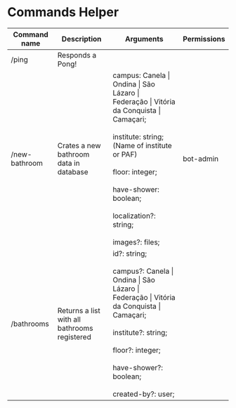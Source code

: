 # Commands Helper

| Command name  | Description                                  | Arguments                                                                                                                                                                                                                                              | Permissions |
|---------------|----------------------------------------------|--------------------------------------------------------------------------------------------------------------------------------------------------------------------------------------------------------------------------------------------------------|-------------|
| /ping         | Responds a Pong!                             |                                                                                                                                                                                                                                                        |             |
| /new-bathroom | Crates a new bathroom data in database       | campus: Canela \| Ondina \| São Lázaro \| Federação \| Vitória da Conquista \| Camaçari;<br><br>institute: string; (Name of institute or PAF)<br><br>floor: integer;<br><br>have-shower: boolean;<br><br>localization?: string;<br><br>images?: files; | bot-admin   |
| /bathrooms    | Returns a list with all bathrooms registered | id?: string;<br><br>campus?: Canela \| Ondina \| São Lázaro \| Federação \| Vitória da Conquista \| Camaçari;<br><br>institute?: string;<br><br>floor?: integer;<br><br>have-shower?: boolean;<br><br>created-by?: user;                               |             |